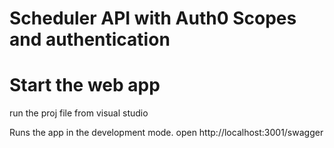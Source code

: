 # Scheduler API with Auth0 Scopes and authentication

# Start the web app

run the proj file from visual studio

Runs the app in the development mode.
open http://localhost:3001/swagger
